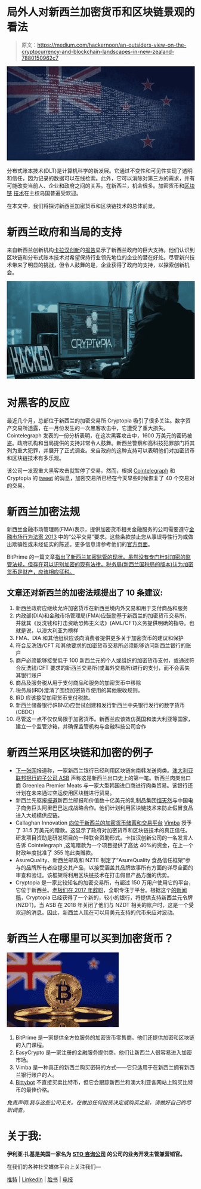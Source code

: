 # 局外人对新西兰加密货币和区块链景观的看法

> 原文：<https://medium.com/hackernoon/an-outsiders-view-on-the-cryptocurrency-and-blockchain-landscapes-in-new-zealand-7880150962c7>

![](img/6bb5727505f2fc11c7c931caf1d0aeee.png)

分布式账本技术(DLT)是计算机科学的新发展。它通过不变性和可见性实现了透明和信任，因为记录的数据可以在线检索。此外，它可以消除对第三方的需求，并有可能改变当前人、企业和政府之间的关系。在新西兰，机会很多。加密货币和[区块链](https://hackernoon.com/tagged/blockchain) [技术](https://hackernoon.com/tagged/technology)在主权岛国普遍受欢迎。

在本文中，我们将探讨新西兰加密货币和区块链技术的总体前景。

# 新西兰政府和当局的支持

来自新西兰创新机构[卡拉汉创新](https://www.callaghaninnovation.govt.nz/)的[报告](https://www.callaghaninnovation.govt.nz/sites/all/files/distributed-ledgers-and-blockchains-report-december-2018.pdf)显示了新西兰政府的巨大支持。他们认识到区块链和分布式账本技术对希望保持行业领先地位的企业的潜在好处。尽管新兴技术带来了明显的挑战，但令人鼓舞的是，企业获得了政府的支持，以探索创新机会。

![](img/4436179bf5bd5d1b3050aa3b948288c5.png)

# 对黑客的反应

最近几个月，总部位于新西兰的加密交易所 Cryptopia 吸引了很多关注。数字资产交易所透露，在一月份发生的一次黑客攻击中，它遭受了重大损失。Cointelegraph 发表的一份分析表明，在这次黑客攻击中，1600 万美元的密码被盗。政府机构和当局提供的支持非常令人鼓舞。新西兰警察和高科技犯罪部门将其列为重大犯罪，并展开了正式调查。来自政府的这种支持可以表明他们对加密货币和区块链技术有多乐观。

该公司一发现重大黑客攻击就暂停了交易。然而，根据 [Cointelegraph](https://cointelegraph.com/news/cryptopia-crypto-exchange-resumes-trading-on-40-crypto-pairs) 和 Cryptopia 的 [tweet](https://twitter.com/Cryptopia_NZ/status/1107811759941779456) 的消息，加密交易所已经在今天早些时候恢复了 40 个交易对的交易。

# 新西兰加密法规

新西兰金融市场管理局(FMA)表示，提供加密货币相关金融服务的公司需要遵守[金融市场行为法案 2013](http://www.legislation.govt.nz/act/public/2013/0069/latest/DLM4090578.html) 中的“公平交易”要求。这些条款禁止您从事误导性行为或做出欺骗性或未经证实的陈述。更多信息请参考他们的[官方页面](https://www.fma.govt.nz/compliance/cryptocurrencies/cryptocurrency-services/)。

BitPrime 的一篇文章[指出了新西兰加密监管的现状。虽然没有专门针对加密的监管法规，但存在可以识别加密的现有法律。税务局(新西兰国税局的版本)认为加密货币是财产，应该相应征税。](https://www.bitprime.co.nz/blog/nz-crypto-regulation-recommendations/)

## 文章还对新西兰的加密法规提出了 10 条建议:

1.  新西兰政府应继续允许加密货币在新西兰境内外交易和用于支付商品和服务
2.  内政部(DIA)和金融市场管理局(FMA)应鼓励基于新西兰的加密货币交易所，并就其《反洗钱和打击资助恐怖主义法》(AML/CFT)义务提供明确的指导。也就是说，以澳大利亚为榜样
3.  FMA、DIA 和其他组织应该向消费者提供更多关于加密货币的建议和保护
4.  符合反洗钱/CFT 和其他要求的加密货币交易所必须能够访问新西兰银行的账户
5.  商户必须能够接受低于 100 新西兰元的个人或组织的加密货币支付，或通过符合反洗钱/CFT 要求的新西兰交易所(或海外交易所)进行的支付，而不会丢失其银行账户
6.  商品及服务税从用于支付商品和服务的加密货币中移除
7.  税务局(IRD)澄清了围绕加密货币使用的其他税收规则。
8.  IRD 应该接受加密货币支付税款。
9.  新西兰储备银行(RBNZ)应尝试创建和发行新西兰中央银行发行的数字货币(CBDC)
10.  尽管这一点不仅仅局限于加密货币。新西兰应该效仿英国和澳大利亚等国家，建立一个监管沙箱，并确保监管机构与金融科技公司合作

# 新西兰采用区块链和加密的例子

*   [下一张网](https://thenextweb.com/hardfork/2018/11/01/blockchain-new-zealand-bank-meat/)报道称，一家新西兰银行已经利用区块链向南韩发送肉类。[澳大利亚联邦银行的子公司 ASB](https://www.asb.co.nz/) 声称这是新西兰出口史上的第一笔。新西兰肉类出口商 Greenlea Premier Meats 与一家大型韩国进口商进行肉类贸易。该银行还计划在未来通过空运使用区块链进行贸易。
*   新西兰先驱报[报道](https://www.nzherald.co.nz/business/news/article.cfm?c_id=3&objectid=11827017)新西兰邮报和价值数十亿美元的乳制品集团[恒天然](https://www.fonterra.com/nz/en.html)与中国电子商务巨头阿里巴巴达成战略合作。他们计划利用区块链技术来防止假冒食品进入大规模供应链。
*   Callaghan Innovation [向位于新西兰的加密货币储蓄和交易平台](http://www.scoop.co.nz/stories/BU1810/S00864/government-funds-nz-crypto-platform.htm) [Vimba](https://vimba.co/) 授予了 31.5 万美元的赠款。这显示了政府对加密货币和区块链技术的真正信任。研发项目资助是研发项目的一种联合资助形式。卡拉汉创新公司的一名发言人告诉 Cointelegraph ,这笔赠款为一个项目提供了高达 40%的资金，在上一个财政年度批准了 355 笔此类赠款。
*   AsureQuality、新西兰邮政和 NZTE 制定了“AsureQuality 食品信任框架”参与的品牌所有者应提交其产品，以接受涵盖其品牌故事所有方面的详尽全面的审查和验证。该框架将利用区块链技术在打击假冒产品方面的优势。
*   Cryptopia 是一家比较知名的加密交易所，有超过 150 万用户使用它的平台，它位于新西兰。[老板们在 2017 年辞职](https://www.stuff.co.nz/business/100421588/from-a-twoman-operation-a-year-ago-cryptopia-surges-on-bitcoin)，全职专注于平台。根据这个[的新闻稿](https://www.newsroom.co.nz/2018/11/07/311413/nz-crypto-coins-to-be-re-released-early-2019)，Cryptopia 已经获得了一个新的，较小的银行，将提供支持新西兰元令牌(NZDT)。当 ASB 在 2018 年关闭了他们与 NZDT 相关的账户时，这是一个受欢迎的消息。因此，新西兰人现在可以用美元支持的代币来应对波动。

# 新西兰人在哪里可以买到加密货币？

![](img/e09d95f64b28611516a2dec1078145de.png)

1.  BitPrime 是一家提供全方位服务的加密货币零售商。他们还提供加密和区块链的入门课程。
2.  EasyCrypto 是一家注册的金融服务提供商，他们让新西兰人很容易进入加密市场。
3.  Vimba 是一种真正的新西兰购买密码的方式——它只适用于在新西兰拥有新西兰银行账户的人。
4.  [Bittybot](http://bittybot.co/nz/) 不直接买卖比特币，但它会跟踪新西兰和澳大利亚各网站上购买比特币的最佳价格。

*免责声明:我与这些公司无关。在做出任何投资决定或购买之前，请做好自己的尽职调查。*

# 关于我:

**伊利亚·扎基是美国一家名为** [**STO 咨询公司**](https://moonwhale.io/) **的公司的业务开发主管兼营销官。**

在我们的各种社交媒体平台上关注我们—

[推特](https://twitter.com/MoonwhaleBV) | [LinkedIn](https://www.linkedin.com/company/moonwhalebv) | [脸书](https://www.facebook.com/MoonwhaleBV/) | [电报](https://t.me/moonwhaler)